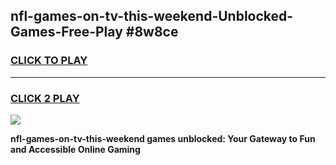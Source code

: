 
## nfl-games-on-tv-this-weekend-Unblocked-Games-Free-Play #8w8ce
<h3>
<a href="https://us.freeplayer.one?title=nfl-games-on-tv-this-weekend&ref=9M">CLICK TO PLAY</a></h3>
<hr>

<h3>
<a href="https://us.freeplayer.one?title=nfl-games-on-tv-this-weekend&ref=9M">CLICK 2 PLAY</a>
  
</h3>

<a href="https://us.freeplayer.one?title=nfl-games-on-tv-this-weekend&ref=9M"><img src="https://clearcache.store/games.png"></a>


**nfl-games-on-tv-this-weekend games unblocked: Your Gateway to Fun and Accessible Online Gaming**

